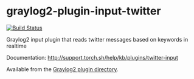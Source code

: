 graylog2-plugin-input-twitter
=============================
[![Build Status](https://travis-ci.org/Graylog2/graylog2-plugin-input-twitter.svg)](https://travis-ci.org/Graylog2/graylog2-plugin-input-twitter)

Graylog2 input plugin that reads twitter messages based on keywords in realtime

Documentation: http://support.torch.sh/help/kb/plugins/twitter-input

Available from the [Graylog2 plugin directory](http://www.graylog2.org/plugins).
